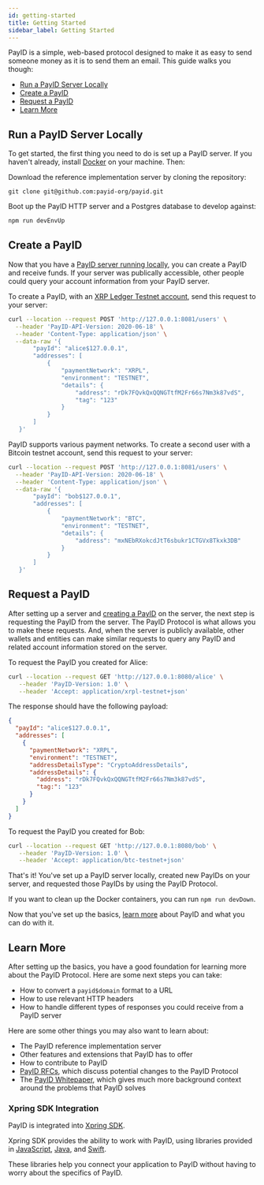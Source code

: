 ```yaml
---
id: getting-started
title: Getting Started
sidebar_label: Getting Started
---
```


PayID is a simple, web-based protocol designed to make it as easy to send someone money as it is to send them an email. This guide walks you though:

- [Run a PayID Server Locally](#run-a-payid-server-locally)
- [Create a PayID](#create-a-payid)
- [Request a PayID](#request-a-payid)
- [Learn More](#learn-more)

## Run a PayID Server Locally

To get started, the first thing you need to do is set up a PayID server. If you haven't already, install [Docker](https://docks.docker.com/get-docker/) on your machine. Then:

Download the reference implementation server by cloning the repository:

```
git clone git@github.com:payid-org/payid.git
```

Boot up the PayID HTTP server and a Postgres database to develop against:

```sh
npm run devEnvUp
```

## Create a PayID

Now that you have a [PayID server running locally](#run-a-payid-server-locally), you can create a PayID and receive funds. If your server was publically accessible, other people could query your account information from your PayID server.

To create a PayID, with an [XRP Ledger Testnet account](https://xrpl.org/xrp-testnet-faucet.html), send this request to your server:

```bash
curl --location --request POST 'http://127.0.0.1:8081/users' \
  --header 'PayID-API-Version: 2020-06-18' \
  --header 'Content-Type: application/json' \
  --data-raw '{
       "payId": "alice$127.0.0.1",
       "addresses": [
           {
               "paymentNetwork": "XRPL",
               "environment": "TESTNET",
               "details": {
                   "address": "rDk7FQvkQxQQNGTtfM2Fr66s7Nm3k87vdS",
                   "tag": "123"
               }
           }
       ]
   }'
```

PayID supports various payment networks. To create a second user with a Bitcoin testnet account, send this request to your server:

```bash
curl --location --request POST 'http://127.0.0.1:8081/users' \
  --header 'PayID-API-Version: 2020-06-18' \
  --header 'Content-Type: application/json' \
  --data-raw '{
       "payId": "bob$127.0.0.1",
       "addresses": [
           {
               "paymentNetwork": "BTC",
               "environment": "TESTNET",
               "details": {
                   "address": "mxNEbRXokcdJtT6sbukr1CTGVx8Tkxk3DB"
               }
           }
       ]
   }'
```

## Request a PayID

After setting up a server and [creating a PayID](#create-a-payid) on the server, the next step is requesting the PayID from the server. The PayID Protocol is what allows you to make these requests. And, when the server is publicly available, other wallets and entities can make similar requests to query any PayID and related account information stored on the server.

To request the PayID you created for Alice:

```bash
curl --location --request GET 'http://127.0.0.1:8080/alice' \
   --header 'PayID-Version: 1.0' \
   --header 'Accept: application/xrpl-testnet+json'
```

The response should have the following payload:

```json
{
  "payId": "alice$127.0.0.1",
  "addresses": [
    {
      "paymentNetwork": "XRPL",
      "environment": "TESTNET",
      "addressDetailsType": "CryptoAddressDetails",
      "addressDetails": {
        "address": "rDk7FQvkQxQQNGTtfM2Fr66s7Nm3k87vdS",
        "tag:": "123"
      }
    }
  ]
}
```

To request the PayID you created for Bob:

```bash
curl --location --request GET 'http://127.0.0.1:8080/bob' \
   --header 'PayID-Version: 1.0' \
   --header 'Accept: application/btc-testnet+json'
```

That's it! You've set up a PayID server locally, created new PayIDs on your server, and requested those PayIDs by using the PayID Protocol.

If you want to clean up the Docker containers, you can run `npm run devDown`.

Now that you've set up the basics, [learn more](#learn-more) about PayID and what you can do with it.

## Learn More

<!-- TODO:(hbergren) Make this section better once the docs skeleton has been refactored. -->
<!-- Would be great to add links to other sections here. -->

After setting up the basics, you have a good foundation for learning more about the PayID Protocol. Here are some next steps you can take:

- How to convert a `payid$domain` format to a URL
- How to use relevant HTTP headers
- How to handle different types of responses you could receive from a PayID server

Here are some other things you may also want to learn about:

- The PayID reference implementation server
- Other features and extensions that PayID has to offer
- How to contribute to PayID
- [PayID RFCs](https://github.com/payid-org/rfcs), which discuss potential changes to the PayID Protocol
- The [PayID Whitepaper](https://payid.org/whitepaper.pdf), which gives much more background context around the problems that PayID solves

### Xpring SDK Integration

PayID is integrated into [Xpring SDK](https://github.com/xpring-eng/xpring-sdk).

Xpring SDK provides the ability to work with PayID, using libraries provided in [JavaScript](https://github.com/xpring-eng/xpring-js), [Java](https://github.com/xpring-eng/xpring4j), and [Swift](https://github.com/xpring-eng/xpringkit).

These libraries help you connect your application to PayID without having to worry about the specifics of PayID.
